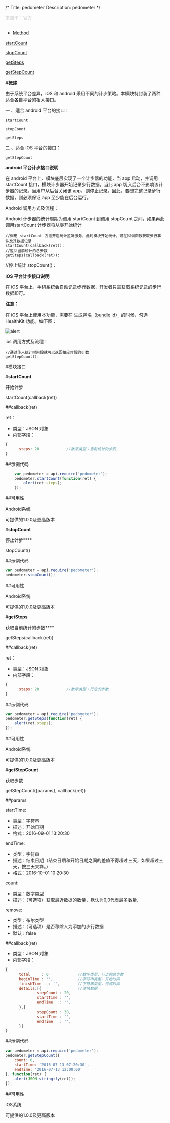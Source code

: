 /*
Title: pedometer
Description: pedometer
*/

<p style="color: #ccc; margin-bottom: 30px;">来自于：官方</p>

<ul id="tab" class="clearfix">
	<li class="active"><a href="#method-content">Method</a></li>
</ul>
<div id="method-content">

<div class="outline">

[startCount](#1)

[stopCount](#2)

[getSteps](#3)

[getStepCount](#4)

</div>

#**概述**

由于系统平台差异，iOS 和 android 采用不同的计步策略。本模块特封装了两种适合各自平台的相关接口。

一 、适合 android 平台的接口：

	startCount
	
	stopCount
	
	getSteps

二 、适合 iOS 平台的接口：

	getStepCount

**android 平台计步接口说明**

在 android 平台上，模块底层实现了一个计步器的功能，当 app 启动，并调用 startCount 接口，模块计步器开始记录步行数据。当此 app 切入后台不影响该计步器的记录。当用户从后台关闭该 app，则停止记录。因此，要想完整记录步行数据，则必须保证 app 至少能在后台运行。

Android 调用方式及流程：

Android 计步器的统计周期为调用 startCount 到调用 stopCount 之间，如果再此调用startCount 计步器将从零开始统计

	//调用 startCount 方法开启统计监听服务，此时模块开始统计，可在回调函数获取步行事件及其数据记录
	startCount(callback(ret)):
	//返回当前统计的总步数
	getSteps(callback(ret)):
   //停止统计
	stopCount()：
		
**iOS 平台计步接口说明**

在 iOS 平台上，手机系统会自动记录步行数据，开发者只需获取系统记录的步行数据即可。

**注意：**

在 iOS 平台上使用本功能，需要在 [生成包名（bundle id）](http://docs.apicloud.com/Dev-Guide/iOS-License-Application-Guidance) 的时候，勾选 HealthKit 功能。如下图：

![alert](/img/docImage/pedometer/pedometer.png)

ios 调用方式及流程：

    //通过传入统计时间段就可以返回相应时段的步数
	getStepCount():
		
	

#模块接口

<div id="1"></div>

#**startCount**

 开始计步

startCount(callback(ret))


##callback(ret)

ret：

- 类型：JSON 对象
- 内部字段：

```js
{
	  steps: 20            //数字类型；当前统计的步数
}
```

##示例代码

```js
	var pedometer = api.require('pedometer');
	pedometer.startCount(function(ret) {
	    alert(ret.steps);
	});
```

##可用性

Android系统

可提供的1.0.0及更高版本

<div id="2"></div>

#**stopCount**

停止计步****

stopCount()

##示例代码

```js
var pedometer = api.require('pedometer');
pedometer.stopCount();
```
##可用性

Android系统

可提供的1.0.0及更高版本

<div id="3"></div>

#**getSteps**

获取当前统计的步数****

getSteps(callback(ret))

##callback(ret)

ret：

- 类型：JSON 对象
- 内部字段：

```js
{
	  steps: 20            //数字类型；行走的步数
}
```


##示例代码

```js
var pedometer = api.require('pedometer');
pedometer.getSteps(function(ret) {
    alert(ret.steps);
});
```
##可用性

Android系统

可提供的1.0.0及更高版本

<div id="4"></div>

#**getStepCount**

获取步数

getStepCount({params}, callback(ret))

##params

startTime:

- 类型：字符串
- 描述：开始日期
- 格式：2016-09-01 13:20:30

endTime:

- 类型：字符串
- 描述：结束日期（结束日期和开始日期之间的差值不得超过三天，如果超过三天，按三天来算。）
- 格式：2016-10-01 10:20:30

count:

- 类型：数字类型
- 描述：（可选项）获取最近数据的数量，默认为0,0代表最多数量.

remove:

- 类型：布尔类型
- 描述：（可选项）是否移除人为添加的步行数据
- 默认：false

##callback(ret)

- 类型：JSON 对象
- 内部字段：

```js
{
	  total     : 0             //数字类型，行走的总步数
	  beginTime : '',           //字符串类型，开始时间       
	  finishTime   : '',        //字符串类型，完成时间
	  details:[{                //详情数据
			  stepCount : 20,    
			  startTime : '',
			  endTime   : '',  
	  },{ 
			  stepCount : 30,
			  startTime : '',
			  endTime   : '',
	  }]
}
```

##示例代码

```js
var pedometer = api.require('pedometer');
pedometer.getStepCount({
    count: 0,
    startTime: '2016-07-13 07:20:30',
    endTime: '2016-07-13 12:00:00'
}, function(ret) {
    alert(JSON.stringify(ret));
});
```

##可用性

iOS系统

可提供的1.0.0及更高版本
